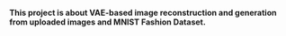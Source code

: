 **This project is about VAE-based image reconstruction and generation from uploaded images and MNIST Fashion Dataset.**

